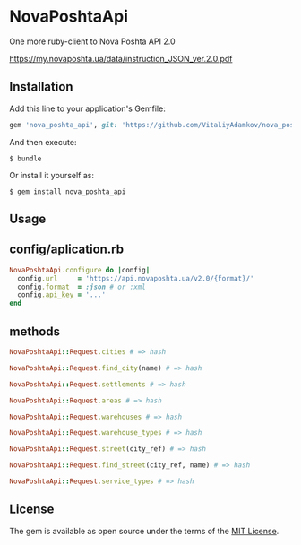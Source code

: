 # NovaPoshtaApi

One more ruby-client to Nova Poshta API 2.0

https://my.novaposhta.ua/data/instruction_JSON_ver.2.0.pdf

## Installation

Add this line to your application's Gemfile:

```ruby
gem 'nova_poshta_api', git: 'https://github.com/VitaliyAdamkov/nova_poshta_api.git'
```

And then execute:

    $ bundle

Or install it yourself as:

    $ gem install nova_poshta_api

## Usage
## config/aplication.rb
```ruby
NovaPoshtaApi.configure do |config|
  config.url     = 'https://api.novaposhta.ua/v2.0/{format}/'
  config.format  = :json # or :xml
  config.api_key = '...'
end
```
## methods
```ruby
NovaPoshtaApi::Request.cities # => hash

NovaPoshtaApi::Request.find_city(name) # => hash

NovaPoshtaApi::Request.settlements # => hash

NovaPoshtaApi::Request.areas # => hash

NovaPoshtaApi::Request.warehouses # => hash

NovaPoshtaApi::Request.warehouse_types # => hash

NovaPoshtaApi::Request.street(city_ref) # => hash

NovaPoshtaApi::Request.find_street(city_ref, name) # => hash

NovaPoshtaApi::Request.service_types # => hash
```

## License

The gem is available as open source under the terms of the [MIT License](http://opensource.org/licenses/MIT).
